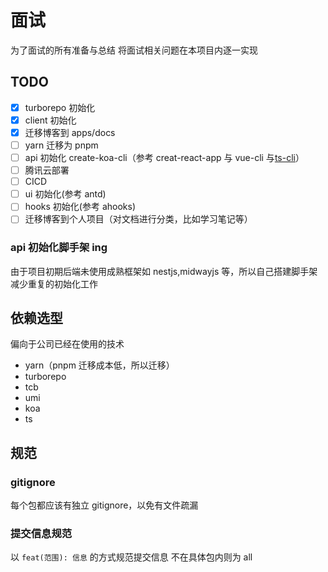 # 面试

为了面试的所有准备与总结
将面试相关问题在本项目内逐一实现

## TODO

- [x] turborepo 初始化
- [x] client 初始化
- [x] 迁移博客到 apps/docs
- [ ] yarn 迁移为 pnpm
- [ ] api 初始化 create-koa-cli（参考 creat-react-app 与 vue-cli 与[ts-cli](https://github.com/liyongning/ts-cli)）
- [ ] 腾讯云部署
- [ ] CICD
- [ ] ui 初始化(参考 antd)
- [ ] hooks 初始化(参考 ahooks)
- [ ] 迁移博客到个人项目（对文档进行分类，比如学习笔记等）

### api 初始化脚手架 ing

由于项目初期后端未使用成熟框架如 nestjs,midwayjs 等，所以自己搭建脚手架减少重复的初始化工作

## 依赖选型

偏向于公司已经在使用的技术

- yarn（pnpm 迁移成本低，所以迁移）
- turborepo
- tcb
- umi
- koa
- ts

## 规范

### gitignore

每个包都应该有独立 gitignore，以免有文件疏漏

### 提交信息规范

以 `feat(范围): 信息` 的方式规范提交信息
不在具体包内则为 all
